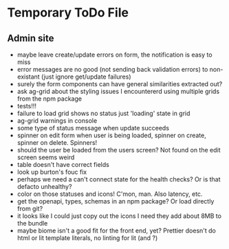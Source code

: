 # Temporary ToDo File

## Admin site
- maybe leave create/update errors on form, the notification is easy to miss
- error messages are no good (not sending back validation errors) to non-existant (just ignore get/update failures)
- surely the form components can have general similarities extracted out?
- ask ag-grid about the styling issues I encountererd using multiple grids from the npm package
- tests!!!
- failure to load grid shows no status just 'loading' state in grid
- ag-grid warnings in console
- some type of status message when update succeeds
- spinner on edit form when user is being loaded, spinner on create, spinner on delete. Spinners!
- should the user be loaded from the users screen? Not found on the edit screen seems weird
- table doesn't have correct fields
- look up burton's fouc fix
- perhaps we need a can't connect state for the health checks? Or is that defacto unhealthy?
- color on those statuses and icons! C'mon, man. Also latency, etc.
- get the openapi, types, schemas in an npm package? Or load directly from git?
- it looks like I could just copy out the icons I need they add about 8MB to the bundle
- maybe biome isn't a good fit for the front end, yet? Prettier doesn't do html or lit template literals, no linting for lit (and ?)
